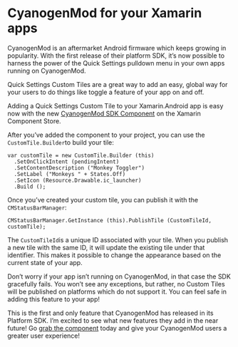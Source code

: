 # CyanogenMod for your Xamarin apps

CyanogenMod is an aftermarket Android firmware which keeps growing in popularity. With the first release of their platform SDK, it’s now possible to harness the power of the Quick Settings pulldown menu in your own apps running on CyanogenMod.

Quick Settings Custom Tiles are a great way to add an easy, global way for your users to do things like toggle a feature of your app on and off.

Adding a Quick Settings Custom Tile to your Xamarin.Android app is easy now with the new [CyanogenMod SDK Component](https://components.xamarin.com/view/cyanogen-platform-sdk) on the Xamarin Component Store.

After you’ve added the component to your project, you can use the `CustomTile.Builder`to build your tile:

    var customTile = new CustomTile.Builder (this) 
      .SetOnClickIntent (pendingIntent)
      .SetContentDescription ("Monkey Toggler")
      .SetLabel ("Monkeys " + States.Off)
      .SetIcon (Resource.Drawable.ic_launcher)
      .Build ();
    

Once you’ve created your custom tile, you can publish it with the `CMStatusBarManager`:

    CMStatusBarManager.GetInstance (this).PublishTile (CustomTileId, customTile);
    

The `CustomTileId`is a unique ID associated with your tile. When you publish a new tile with the same ID, it will update the existing tile under that identifier. This makes it possible to change the appearance based on the current state of your app.

Don’t worry if your app isn’t running on CyanogenMod, in that case the SDK gracefully fails. You won’t see any exceptions, but rather, no Custom Tiles will be published on platforms which do not support it. You can feel safe in adding this feature to your app!

This is the first and only feature that CyanogenMod has released in its Platform SDK. I’m excited to see what new features they add in the near future! Go [grab the component](https://components.xamarin.com/view/cyanogen-platform-sdk) today and give your CyanogenMod users a greater user experience!